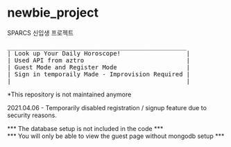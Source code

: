 # newbie_project

SPARCS 신입생 프로젝트

<pre>
_________________________________________________    
| Look up Your Daily Horoscope!                  |   
| Used API from aztro                            |   
| Guest Mode and Register Mode                   |   
| Sign in temporaily Made - Improvision Required |   
|________________________________________________|   
</pre>

*This repository is not maintained anymore

2021.04.06 - Temporarily disabled registration / signup feature due to security reasons.

*** The database setup is not included in the code ***   
*** You will only be able to view the guest page without mongodb setup ***

